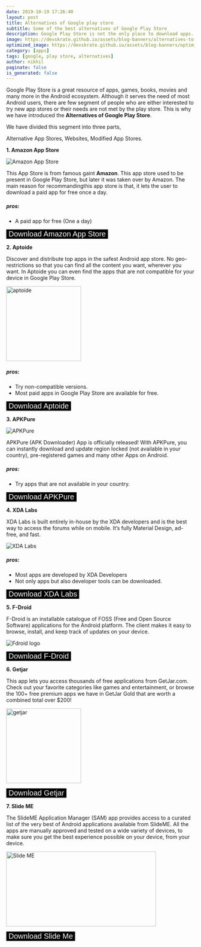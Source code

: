 ```yaml
---
date: 2019-10-19 17:26:40
layout: post
title: Alternatives of Google play store
subtitle: Some of the best alternatives of Google Play Store
description: Google Play Store is not the only place to download apps. These are better alternatives
image: https://devskrate.github.io/assets/blog-banners/alternatives-to-playstore.jpg
optimized_image: https://devskrate.github.io/assets/blog-banners/optimized/alternatives-to-playstore.webp
category: [apps]
tags: [google, play store, alternatives]
author: nikhil
paginate: false
is_generated: false
---
```


Google Play Store is a great resource of apps, games, books, movies and many more in the Android ecosystem. Although it serves the need of most Android users, there are few segment of people who are either interested to try new app stores or their needs are not met by the play store. This is why we have introduced the
**Alternatives of Google Play Store**.

We have divided this segment into three parts,

Alternative App Stores, Websites, Modified App Stores.

**1. Amazon App Store**

![Amazon App Store](https://images-eu.ssl-images-amazon.com/images/G/02/AmazonMobileApps/Hollywood/hollywood-lp-icon._CB485932985_.png)

This App Store is from famous gaint **Amazon**. This app store used to be present in Google Play Store, but later it was taken over by Amazon. The main reason for recommandingthis app store is that, it lets the user to download a paid app for free once a day.

##### pros:

- A paid app for free (One a day)

<a href="https://www.amazon.co.uk/gp/feature.html?docId=1000851343" target="_blank"><button style="cursor: pointer; color: whitesmoke; background-color: black; display: inline-block;text-decoration: none; border: none; max-width: 100%; font-size:20px">Download Amazon App Store
</button></a>

**2. Aptoide**

Discover and distribute top apps in the safest Android app store. No geo-restrictions so that you can find all the content you want, wherever you want. In Aptoide you can even find the apps that are not compatible for your device in Google Play Store.

<img src="https://cdn6.aptoide.com/imgs/a/4/a/a4a27be4bb6f17cd3fbb159dd7344146_icon.png?w=160" alt="aptoide" style="width:200px;"/>
 
##### pros:

- Try non-compatible versions.
- Most paid apps in Google Play Store are available for free.

<a href="https://aptoide.en.aptoide.com/" target="_blank"><button style="cursor: pointer; color: whitesmoke; background-color: black; display: inline-block;text-decoration: none; border: none; max-width: 100%; font-size:20px">Download Aptoide
</button></a>

**3. APKPure**

![APKPure](https://image.winudf.com/v2/image/YWRtaW5fU2xpY2UgMS5wbmdfMTUzOTE1MjYwNTY0MQ/icon.png?w=170&fakeurl=1)

APKPure (APK Downloader) App is officially released! With APKPure, you can instantly download and update region locked (not available in your country), pre-registered games and many other Apps on Android.

##### pros:

- Try apps that are not available in your country.

<a href="https://apkpure.com/apkpure/com.apkpure.aegon" target="_blank"><button style="cursor: pointer; color: whitesmoke; background-color: black; display: inline-block;text-decoration: none; border: none; max-width: 100%; font-size:20px">Download APKPure
</button></a>

**4. XDA Labs**

XDA Labs is built entirely in-house by the XDA developers and is the best way to access the forums while on mobile. It’s fully Material Design, ad-free, and fast.

![XDA Labs](https://forum.xda-cdn.com/images/suggested-apps/labs.png)

##### pros:

- Most apps are developed by XDA Developers
- Not only apps but also developer tools can be downloaded.

<a href="https://www.xda-developers.com/xda-labs/" target="_blank"><button style="cursor: pointer; color: whitesmoke; background-color: black; display: inline-block;text-decoration: none; border: none; max-width: 100%; font-size:20px">Download XDA Labs
</button></a>

**5. F-Droid**

F-Droid is an installable catalogue of FOSS (Free and Open Source Software) applications for the Android platform. The client makes it easy to browse, install, and keep track of updates on your device.

![Fdroid logo](https://devskrate.github.io/assets/images/alternatives/google-play-store/fdroid-logo.svg)

<a href="https://f-droid.org/en/" target="_blank"><button style="cursor: pointer; color: whitesmoke; background-color: black; display: inline-block;text-decoration: none; border: none; max-width: 100%; font-size:20px">Download F-Droid
</button></a>

**6. Getjar**

This app lets you access thousands of free applications from GetJar.com. Check out your favorite categories like games and entertainment, or browse the 100+ free premium apps we have in GetJar Gold that are worth a combined total over \$200!

<img src="https://static.getjar.com/icon-50x50/a3/16914_thm.png" alt="getjar" style="width:200px;"/>
 
<a href="https://www.getjar.com/categories/search-apps/GetJar-Apps-16914" target="_blank"><button style="cursor: pointer; color: whitesmoke; background-color: black; display: inline-block;text-decoration: none; border: none; max-width: 100%; font-size:20px">Download Getjar
</button></a>

**7. Slide ME**

The SlideME Application Manager (SAM) app provides access to a curated list of the very best of Android applications available from SlideME. All the apps are manually approved and tested on a wide variety of devices, to make sure you get the best experience possible on your device, from your device.

<img src="http://slideme.org/files/slideme_logo.png" alt="Slide ME" style="width:400px; height:200px"/>


<a href="http://slideme.org/application/slideme-marketplace" target="_blank"><button style="cursor: pointer; color: whitesmoke; background-color: black; display: inline-block;text-decoration: none; border: none; max-width: 100%; font-size:20px">Download Slide Me
</button></a>
